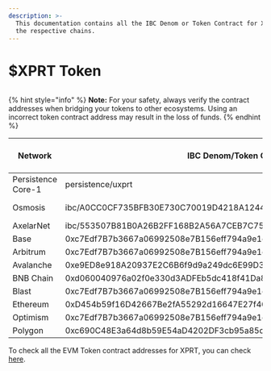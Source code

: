 ```yaml
---
description: >-
  This documentation contains all the IBC Denom or Token Contract for XPRT on
  the respective chains.
---
```


# $XPRT Token

<figure><img src="../../.gitbook/assets/XPRT Token.png" alt=""><figcaption></figcaption></figure>

{% hint style="info" %}
**Note:** For your safety, always verify the contract addresses when bridging your tokens to other ecosystems. Using an incorrect token contract address may result in the loss of funds.
{% endhint %}

<table><thead><tr><th width="209">Network</th><th width="471">IBC Denom/Token Contract</th><th>Managed by/Contract Owner</th></tr></thead><tbody><tr><td>Persistence Core-1</td><td>persistence/uxprt</td><td>Persistence One</td></tr><tr><td>Osmosis</td><td>ibc/A0CC0CF735BFB30E730C70019D4218A1244FF383503FF7579C9201AB93CA9293</td><td>Osmosis Zone</td></tr><tr><td>AxelarNet</td><td>ibc/553507B81B0A26B2FF168B2A56A7CEB7C75491994D2DB5784AC6E40874E27E63</td><td>Axelar</td></tr><tr><td>Base</td><td>0xc7Edf7B7b3667a06992508e7B156eff794a9e1c8</td><td>Axelar</td></tr><tr><td>Arbitrum</td><td>0xc7Edf7B7b3667a06992508e7B156eff794a9e1c8</td><td>Axelar</td></tr><tr><td>Avalanche</td><td>0xe9ED8e918A20937E2C6B6f9d9a249dc6E99D3D3e</td><td>Axelar</td></tr><tr><td>BNB Chain</td><td>0xd060040976a02f0e330d3ADFEb5dc418f41Da80A</td><td>Axelar</td></tr><tr><td>Blast</td><td>0xc7Edf7B7b3667a06992508e7B156eff794a9e1c8</td><td>Axelar</td></tr><tr><td>Ethereum</td><td>0xD454b59f16D42667Be2fA55292d16647E27f40C4</td><td>Axelar</td></tr><tr><td>Optimism</td><td>0xc7Edf7B7b3667a06992508e7B156eff794a9e1c8</td><td>Axelar</td></tr><tr><td>Polygon</td><td>0xc690C48E3a64d8b59E54aD4202DF3cb95a85dB79</td><td>Axelar</td></tr></tbody></table>

To check all the EVM Token contract addresses for XPRT, you can check [here](https://axelarscan.io/resources/assets).


